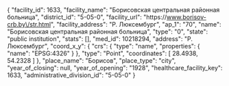 {
    "facility_id": 1633,
    "facility_name": "Борисовская центральная районная больница",
    "district_id": "5-05-0",
    "facility_url": "https:\/\/www.borisov-crb.by\/str.html",
    "facility_address": "Р. Люксембург",
    "ap_1": "70",
    "name": "Борисовская центральная районная больница",
    "type": "0",
    "state": "public institution",
    "stats": [],
    "med_id": 10218294,
    "address": "Р. Люксембург",
    "coord_x_y": {
        "crs": {
            "type": "name",
            "properties": {
                "name": "EPSG:4326"
            }
        },
        "type": "Point",
        "coordinates": [
            28.4938,
            54.2328
        ]
    },
    "place_name": "Борисов",
    "place_type": "city",
    "year_of_closing": null,
    "year_of_opening": "1928",
    "healthcare_facility_key": 1633,
    "administrative_division_id": "5-05-0"
}